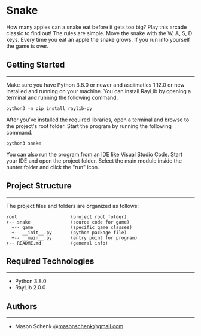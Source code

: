# Snake
How many apples can a snake eat before it gets too big? Play this arcade classic 
to find out! The rules are simple. Move the snake with the W, A, S, D keys. 
Every time you eat an apple the snake grows. If you run into yourself the game 
is over.
## Getting Started
---
Make sure you have Python 3.8.0 or newer and asciimatics 1.12.0 or new installed 
and running on your machine. You can install RayLib by opening a terminal 
and running the following command.
```
python3 -m pip install raylib-py
```
After you've installed the required libraries, open a terminal and browse to the 
project's root folder. Start the program by running the following command.
```
python3 snake 
```
You can also run the program from an IDE like Visual Studio Code. Start your IDE 
and open the project folder. Select the main module inside the hunter folder and 
click the "run" icon.

## Project Structure
---
The project files and folders are organized as follows:
```
root                    (project root folder)
+-- snake               (source code for game)
  +-- game              (specific game classes)
  +-- __init__.py       (python package file)
  +-- __main__.py       (entry point for program)
+-- README.md           (general info)
```

## Required Technologies
---
* Python 3.8.0
* RayLib 2.0.0

## Authors
---
* Mason Schenk @masonschenk@gmail.com

